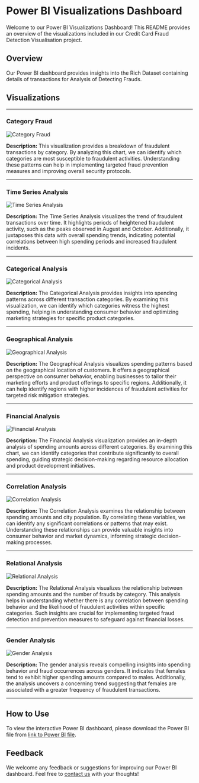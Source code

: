 # Power BI Visualizations Dashboard

Welcome to our Power BI Visualizations Dashboard! This README provides an overview of the visualizations included in our Credit Card Fraud Detection Visualisation project.

## Overview

Our Power BI dashboard provides insights into the Rich Dataset containing details of transactions for Analysis of Detecting Frauds.

## Visualizations

---

### Category Fraud

![Category Fraud](/Category_Fraud.png)

**Description:** This visualization provides a breakdown of fraudulent transactions by category. By analyzing this chart, we can identify which categories are most susceptible to fraudulent activities. Understanding these patterns can help in implementing targeted fraud prevention measures and improving overall security protocols.

---

### Time Series Analysis

![Time Series Analysis](/Time_Series_Analysis.png)

**Description:** The Time Series Analysis visualizes the trend of fraudulent transactions over time. It highlights periods of heightened fraudulent activity, such as the peaks observed in August and October. Additionally, it juxtaposes this data with overall spending trends, indicating potential correlations between high spending periods and increased fraudulent incidents.

---

### Categorical Analysis

![Categorical Analysis](/Categorical_Analysis.png)

**Description:** The Categorical Analysis provides insights into spending patterns across different transaction categories. By examining this visualization, we can identify which categories witness the highest spending, helping in understanding consumer behavior and optimizing marketing strategies for specific product categories.

---

### Geographical Analysis
![Geographical Analysis](/Geographical_Analysis.png)

**Description:** The Geographical Analysis visualizes spending patterns based on the geographical location of customers. It offers a geographical perspective on consumer behavior, enabling businesses to tailor their marketing efforts and product offerings to specific regions. Additionally, it can help identify regions with higher incidences of fraudulent activities for targeted risk mitigation strategies.

---

### Financial Analysis
![Financial Analysis](/Financial_Analysis.png)

**Description:** The Financial Analysis visualization provides an in-depth analysis of spending amounts across different categories. By examining this chart, we can identify categories that contribute significantly to overall spending, guiding strategic decision-making regarding resource allocation and product development initiatives. 

---

### Correlation Analysis
![Correlation Analysis](/Correlation_Analysis.png)

**Description:** The Correlation Analysis examines the relationship between spending amounts and city population. By correlating these variables, we can identify any significant correlations or patterns that may exist. Understanding these relationships can provide valuable insights into consumer behavior and market dynamics, informing strategic decision-making processes.

---

### Relational Analysis
![Relational Analysis](/Relational_Analysis.png)

**Description:** The Relational Analysis visualizes the relationship between spending amounts and the number of frauds by category. This analysis helps in understanding whether there is any correlation between spending behavior and the likelihood of fraudulent activities within specific categories. Such insights are crucial for implementing targeted fraud detection and prevention measures to safeguard against financial losses. 

---

### Gender Analysis
![Gender Analysis](/Gender_Analysis.png)

**Description:** The gender analysis reveals compelling insights into spending behavior and fraud occurrences across genders. It indicates that females tend to exhibit higher spending amounts compared to males. Additionally, the analysis uncovers a concerning trend suggesting that females are associated with a greater frequency of fraudulent transactions.

---

## How to Use

To view the interactive Power BI dashboard, please download the Power BI file from [link to Power BI file](https://ulcampus-my.sharepoint.com/:u:/g/personal/23241713_studentmail_ul_ie/EQtr6aWxqANDt4bJ-GL4fgsBaj4F-wzD8oYZjh2rTRBBcA?e=rGg4BZ).

## Feedback

We welcome any feedback or suggestions for improving our Power BI dashboard. Feel free to [contact us](mailto:sontakemihir@gmail.com) with your thoughts!

